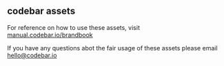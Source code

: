 ## codebar assets

For reference on how to use these assets, visit [manual.codebar.io/brandbook](http://manual.codebar.io/brandbook.html)

If you have any questions abot the fair usage of these assets please email hello@codebar.io
